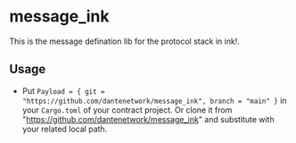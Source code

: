 # message_ink

This is the message defination lib for the protocol stack in ink!.

## Usage

* Put `Payload = { git = "https://github.com/dantenetwork/message_ink", branch = "main" }` in your `Cargo.toml` of your contract project. Or clone it from "https://github.com/dantenetwork/message_ink" and substitute with your related local path.

